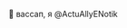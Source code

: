 👋 вассап, я @ActuAllyENotik

<!---
ActuAllyENotik/ActuAllyENotik is a ✨ special ✨ repository because its `README.md` (this file) appears on your GitHub profile.
You can click the Preview link to take a look at your changes.
--->
